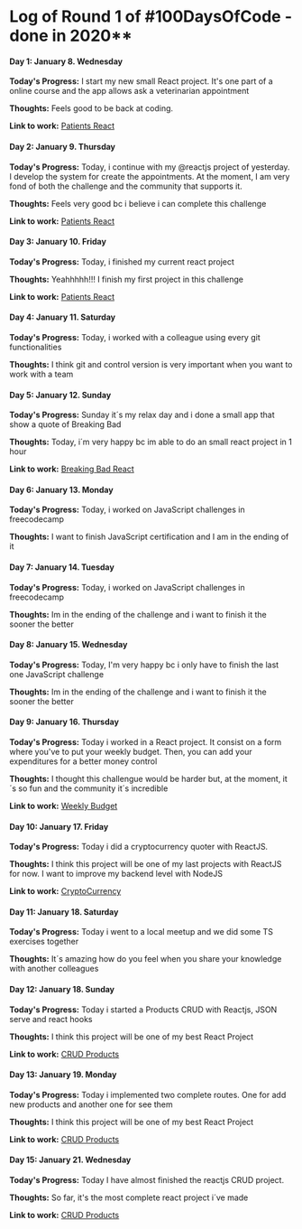 # Log of Round 1 of #100DaysOfCode - done in 2020**

#### Day 1: January 8. Wednesday
**Today's Progress:** I start my new small React project. It's one part of a online course and the app allows ask a veterinarian appointment 

**Thoughts:**  Feels good to be back at coding.

**Link to work:** [Patients React](https://github.com/alvarotorresc/pacients-hooks-react)

#### Day 2: January 9. Thursday
**Today's Progress:** Today, i continue with my  @reactjs project of yesterday. I develop the system for create the appointments. 
At the moment, I am very fond of both the challenge and the community that supports it. 

**Thoughts:**  Feels very good bc i believe i can complete this challenge

**Link to work:** [Patients React](https://github.com/alvarotorresc/pacients-hooks-react)

#### Day 3: January 10. Friday
**Today's Progress:** Today, i finished my current react project

**Thoughts:**  Yeahhhhh!!! I finish my first project in this challenge

**Link to work:** [Patients React](https://github.com/alvarotorresc/pacients-hooks-react)

#### Day 4: January 11. Saturday
**Today's Progress:** Today, i worked with a colleague using every git functionalities

**Thoughts:**  I think git and control version is very important when you want to work with a team

#### Day 5: January 12. Sunday
**Today's Progress:** Sunday it´s my relax day and i done a small app that show a quote of Breaking Bad

**Thoughts:**  Today, i´m very happy bc im able to do an small react project in 1 hour

**Link to work:** [Breaking Bad React](https://github.com/alvarotorresc/breaking-bad-react)

#### Day 6: January 13. Monday
**Today's Progress:** Today, i worked on JavaScript challenges in freecodecamp

**Thoughts:**  I want to finish JavaScript certification and I am in the ending of it

#### Day 7: January 14. Tuesday
**Today's Progress:** Today, i worked on JavaScript challenges in freecodecamp

**Thoughts:**  Im in the ending of the challenge and i want to finish it the sooner the better 

#### Day 8: January 15. Wednesday
**Today's Progress:** Today, I'm very happy bc i only have to finish the last one JavaScript challenge

**Thoughts:**  Im in the ending of the challenge and i want to finish it the sooner the better 

#### Day 9: January 16. Thursday
**Today's Progress:** Today i worked in a React project. It consist on a form where you've to put your 
weekly budget. Then, you can add your expenditures for a better money control

**Thoughts:**  I thought this challengue would be harder but, at the moment, it´s so fun and the community it´s incredible

**Link to work:** [Weekly Budget](https://github.com/alvarotorresc/react-weekly-budget)

#### Day 10: January 17. Friday
**Today's Progress:** Today i did a cryptocurrency quoter with ReactJS.

**Thoughts:**  I think this project will be one of my last projects with ReactJS for now. I want to improve my backend level with NodeJS

**Link to work:** [CryptoCurrency](https://github.com/alvarotorresc/CryptoCurrency-React)

#### Day 11: January 18. Saturday
**Today's Progress:** Today i went to a local meetup and we did some TS exercises together

**Thoughts:**  It´s amazing how do you feel when you share your knowledge with another colleagues

#### Day 12: January 18. Sunday
**Today's Progress:** Today i started a Products CRUD with Reactjs, JSON serve and react hooks

**Thoughts:**  I think this project will be one of my best React Project

**Link to work:** [CRUD Products](https://github.com/alvarotorresc/Products_Crud)

#### Day 13: January 19. Monday
**Today's Progress:** Today i implemented two complete routes. One for add new products and another one for see them

**Thoughts:**  I think this project will be one of my best React Project

**Link to work:** [CRUD Products](https://github.com/alvarotorresc/Products_Crud)

#### Day 15: January 21. Wednesday
**Today's Progress:** Today I have almost finished the reactjs CRUD project.

**Thoughts:**  So far, it's the most complete react project i´ve made

**Link to work:** [CRUD Products](https://github.com/alvarotorresc/Products_Crud)
